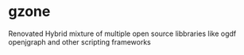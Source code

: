 gzone
=====

Renovated Hybrid mixture of multiple open source libbraries like ogdf openjgraph and other scripting frameworks
